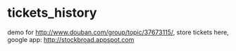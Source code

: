 tickets_history
===============

demo for http://www.douban.com/group/topic/37673115/, store tickets here, google app: http://stockbroad.appspot.com
